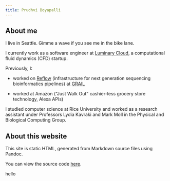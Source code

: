 ```yaml
---
title: Prudhvi Boyapalli
---
```


## About me

I live in Seattle. Gimme a wave if you see me in the bike lane.

I currently work as a software engineer at <a
href="https://www.luminarycloud.com">Luminary Cloud</a>, a computational fluid
dynamics (CFD) startup.

Previously, I:

- worked on [Reflow](https://github.com/grailbio/reflow) (infrastructure for
next generation sequencing bioinformatics pipelines) at
[GRAIL](https://grail.com)

- worked at Amazon ("Just Walk Out" cashier-less grocery store technology, Alexa
APIs)


I studied computer science at Rice University and worked as a research assistant
under Professors Lydia Kavraki and Mark Moll in the Physical and Biological
Computing Group.


## About this website

This site is static HTML, generated from Markdown source files using Pandoc.

You can view the source code [here](https://github.com/prb2/prb2.github.io/).

hello
